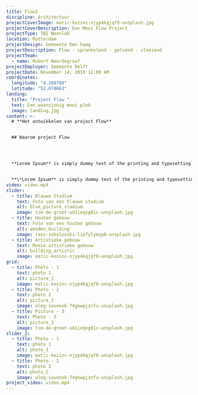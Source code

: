 ```yaml
---
title: Flow2
discipline: Architectuur
projectCoverImage: matic-kozinc-njyp4kqjqf8-unsplash.jpg
projectCoverDescription: Een Mooi Flow Project
projectType: TBI Woonlab
location: Rotterdam
projectDesign: Gemeente Den haag
projectDescription: Flow - sprankelend - golvend - vloeiend
projectTeam:
  - name: Robert Noordegraaf
projectEmployer: Gemeente Delft
projectDate: November 14, 2019 12:00 AM
coordinates:
  longitude: "4.288788"
  latitude: "52.078663"
landing:
  title: "Project Flow "
  text: Een waanzinnig mooi plek
  image: landing.jpg
content: >-
  # **Het ontwikkelen van project Flow**


  ## Waarom project Flow




  **Lorem Ipsum** is simply dummy text of the printing and typesetting industry. Lorem Ipsum has been the industry's standard dummy text ever since the 1500s, when an unknown printer took a galley of type and scrambled it to make a type specimen book. It has survived not only five centuries, but also the leap into electronic typesetting, remaining essentially unchanged. It was popularised in the 1960s with the release of Letraset sheets containing Lorem Ipsum passages, and more recently with desktop publishing software like Aldus PageMaker including  


  **\*Lorem Ipsum** is simply dummy text of the printing and typesetting industry. Lorem Ipsum has been the industry's standard dummy text ever since the 1500s, when an unknown printer took a galley of type and scrambled it to make a type specimen book. It has survived not only five centuries, but also the leap into electronic typesetting, remaining essentially unchanged. It was popularised in the 1960s with the release of Letraset sheets containing Lorem Ipsum passages, and more recently with desktop publishing software like Aldus PageMaker including*
video: video.mp4
slider:
  - title: Blauwe Stadium
    text: Foto van een blauwe stadium
    alt: blue_picture_stadium
    image: tim-de-groot-ud1ieqvg81c-unsplash.jpg
  - title: Houten gebouw
    text: Foto van een houten gebouw
    alt: wooden_building
    image: ross-sokolovski-lip7ylymzp0-unsplash.jpg
  - title: Artistieke gebouw
    text: Mooie artistieke gebouw
    alt: building_artistic
    image: matic-kozinc-njyp4kqjqf8-unsplash.jpg
grid:
  - title: Photo - 1
    text: photo 1
    alt: picture_1
    image: matic-kozinc-njyp4kqjqf8-unsplash.jpg
  - title: Photo - 2
    text: photo 2
    alt: picture_2
    image: oleg-savenok-74gowpjznfu-unsplash.jpg
  - title: Picture - 3
    text: Photo - 3
    alt: picture_3
    image: tim-de-groot-ud1ieqvg81c-unsplash.jpg
slider_2:
  - title: Photo - 1
    text: photo 1
    alt: photo_1
    image: matic-kozinc-njyp4kqjqf8-unsplash.jpg
  - title: Photo - 2
    text: photo 2
    alt: photo_2
    image: oleg-savenok-74gowpjznfu-unsplash.jpg
project_video: video.mp4
---
```

